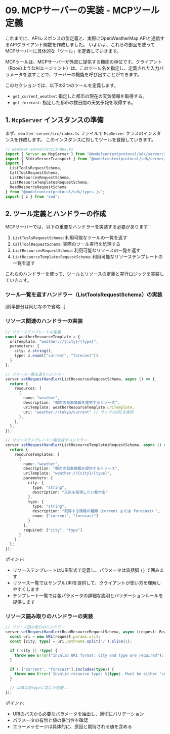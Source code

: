 # 09. MCPサーバーの実装 - MCPツール定義

これまでに、APIレスポンスの型定義と、実際にOpenWeatherMap APIと通信するAPIクライアント関数を作成しました。
いよいよ、これらの部品を使ってMCPサーバーに具体的な「ツール」を定義していきます。

MCPツールは、MCPサーバーが外部に提供する機能の単位です。クライアント（RooのようなAIエージェント）は、このツール名を指定し、定義された入力パラメータを渡すことで、サーバーの機能を呼び出すことができます。

このセクションでは、以下の2つのツールを定義します。

*   `get_current_weather`: 指定した都市の現在の天気情報を取得する。
*   `get_forecast`: 指定した都市の数日間の天気予報を取得する。

## 1. `McpServer` インスタンスの準備

まず、`weather-server/src/index.ts` ファイルで `McpServer` クラスのインスタンスを作成します。
このインスタンスに対してツールを登録していきます。

```typescript
// weather-server/src/index.ts
import { Server as McpServer } from "@modelcontextprotocol/sdk/server/index.js";
import { StdioServerTransport } from "@modelcontextprotocol/sdk/server/stdio.js";
import {
  ListToolsRequestSchema,
  CallToolRequestSchema,
  ListResourcesRequestSchema,
  ListResourceTemplatesRequestSchema,
  ReadResourceRequestSchema
} from "@modelcontextprotocol/sdk/types.js";
import { z } from 'zod';
```

## 2. ツール定義とハンドラーの作成

MCPサーバーでは、以下の重要なハンドラーを実装する必要があります：

1. `ListToolsRequestSchema`: 利用可能なツールの一覧を返す
2. `CallToolRequestSchema`: 実際のツール実行を処理する
3. `ListResourcesRequestSchema`: 利用可能なリソースの一覧を返す
4. `ListResourceTemplatesRequestSchema`: 利用可能なリソーステンプレートの一覧を返す

これらのハンドラーを使って、ツールとリソースの定義と実行ロジックを実装していきます。

### ツール一覧を返すハンドラー（ListToolsRequestSchema）の実装

[前半部分は同じなので省略...]

### リソース関連のハンドラーの実装

```typescript
// リソーステンプレートの定義
const weatherResourceTemplate = {
  uriTemplate: "weather://{city}/{type}",
  parameters: {
    city: z.string(),
    type: z.enum(["current", "forecast"])
  }
};

// リソース一覧を返すハンドラー
server.setRequestHandler(ListResourcesRequestSchema, async () => {
  return {
    resources: [
      {
        name: "weather",
        description: "都市の気象情報を提供するリソース",
        uriTemplate: weatherResourceTemplate.uriTemplate,
        uri: "weather://tokyo/current" // サンプルURIを提供
      },
    ],
  };
});

// リソーステンプレート一覧を返すハンドラー
server.setRequestHandler(ListResourceTemplatesRequestSchema, async () => {
  return {
    resourceTemplates: [
      {
        name: "weather",
        description: "都市の気象情報を提供するリソース",
        uriTemplate: "weather://{city}/{type}",
        parameters: {
          city: {
            type: "string",
            description: "天気を取得したい都市名"
          },
          type: {
            type: "string",
            description: "取得する情報の種類（current または forecast）",
            enum: ["current", "forecast"]
          }
        },
        required: ["city", "type"]
      }
    ]
  };
});
```

*ポイント*:
- リソーステンプレートはURI形式で定義し、パラメータは波括弧 `{}` で囲みます
- リソース一覧ではサンプルURIを提供して、クライアントが使い方を理解しやすくします
- テンプレート一覧では各パラメータの詳細な説明とバリデーションルールを提供します

### リソース読み取りのハンドラーの実装

```typescript
// リソース読み取りのハンドラー
server.setRequestHandler(ReadResourceRequestSchema, async (request: ReadResourceRequest) => {
  const uri = new URL(request.params.uri);
  const [city, type] = uri.pathname.split('/').slice(1);

  if (!city || !type) {
    throw new Error("Invalid URI format: city and type are required");
  }

  if (!["current", "forecast"].includes(type)) {
    throw new Error(`Invalid resource type: ${type}. Must be either 'current' or 'forecast'`);
  }

  // 以降は各typeに応じた処理...
});
```

*ポイント*:
- URIのパスから必要なパラメータを抽出し、適切にバリデーション
- パラメータの有無と値の妥当性を確認
- エラーメッセージは具体的に、原因と期待される値を含める